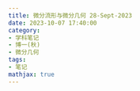 ```yaml
---
title: 微分流形与微分几何 28-Sept-2023
date: 2023-10-07 17:40:00
category: 
- 学科笔记
- 博一(秋)
- 微分几何
tags: 
- 笔记
mathjax: true
---
```


## 